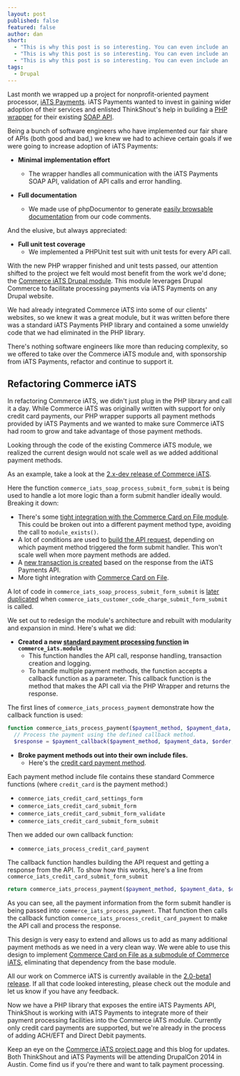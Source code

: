 ```yaml
---
layout: post
published: false
featured: false
author: dan
short: 
  - "This is why this post is so interesting. You can even include an '.\n"
  - "This is why this post is so interesting. You can even include an '."
  - "This is why this post is so interesting. You can even include an '.,This is why this post is so interesting. You can even include an '."
tags: 
  - Drupal
---
```


Last month we wrapped up a project for nonprofit-oriented payment processor, [iATS Payments](http://iatspayments.com/). iATS Payments wanted to invest in gaining wider adoption of their services and enlisted ThinkShout's help in building a [PHP wrapper](http://thinkshout.com/blog/2014/03/announcing-iats-php-wrapper/) for their existing [SOAP API](http://home.iatspayments.com/sites/default/files/iats_webservices_overview_version_4.0_0.pdf).

Being a bunch of software engineers who have implemented our fair share of APIs (both good and bad,) we knew we had to achieve certain goals if we were going to increase adoption of iATS Payments:

* **Minimal implementation effort**
  * The wrapper handles all communication with the iATS Payments SOAP API, validation of API calls and error handling.
  
* **Full documentation**
  * We made use of phpDocumentor to generate [easily browsable documentation](http://iatspayments.github.io/PHP/namespaces/iATS.html) from our code comments.

And the elusive, but always appreciated:

* **Full unit test coverage**
  * We implemented a PHPUnit test suit with unit tests for every API call.

With the new PHP wrapper finished and unit tests passed, our attention shifted to the project we felt would most benefit from the work we'd done; the [Commerce iATS Drupal module](https://drupal.org/project/commerce_iats). This module leverages Drupal Commerce to facilitate processing payments via iATS Payments on any Drupal website.

We had already integrated Commerce iATS into some of our clients' websites, so we knew it was a great module, but it was written before there was a standard iATS Payments PHP library and contained a some unwieldy code that we had eliminated in the PHP library.

There's nothing software engineers like more than reducing complexity, so we offered to take over the Commerce iATS module and, with sponsorship from iATS Payments, refactor and continue to support it.

## Refactoring Commerce iATS

In refactoring Commerce iATS, we didn't just plug in the PHP library and call it a day. While Commerce iATS was originally written with support for only credit card payments, our PHP wrapper supports all payment methods provided by iATS Payments and we wanted to make sure Commerce iATS had room to grow and take advantage of those payment methods.

Looking through the code of the existing Commerce iATS module, we realized the current design would not scale well as we added additional payment methods.

As an example, take a look at the [2.x-dev release of Commerce iATS](http://drupalcode.org/project/commerce_iats.git/blob/dea433a:/commerce_iats.module#l305).

Here the function ```commerce_iats_soap_process_submit_form_submit``` is being used to handle a lot more logic than a form submit handler ideally would. Breaking it down:

* There's some [tight integration with the Commerce Card on File module](http://drupalcode.org/project/commerce_iats.git/blob/dea433a:/commerce_iats.module#l317). This could be broken out into a different payment method type, avoiding the call to ```module_exists()```.
* A lot of conditions are used to [build the API request](http://drupalcode.org/project/commerce_iats.git/blob/dea433a:/commerce_iats.module#l332), depending on which payment method triggered the form submit handler. This won't scale well when more payment methods are added.
* A [new transaction is created](http://drupalcode.org/project/commerce_iats.git/blob/dea433a:/commerce_iats.module#l367) based on the response from the iATS Payments API.
* More tight integration with [Commerce Card on File](http://drupalcode.org/project/commerce_iats.git/blob/dea433a:/commerce_iats.module#l415).

A lot of code in ```commerce_iats_soap_process_submit_form_submit``` is [later duplicated](http://drupalcode.org/project/commerce_iats.git/blob/dea433a:/commerce_iats.module#l521) when ```commerce_iats_customer_code_charge_submit_form_submit``` is called.

We set out to redesign the module's architecture and rebuilt with modularity and expansion in mind. Here's what we did:

* **Created a new [standard payment processing function](http://drupalcode.org/project/commerce_iats.git/blob/HEAD:/commerce_iats.module#l210) in ```commerce_iats.module```**
  * This function handles the API call, response handling, transaction creation and logging.
  * To handle multiple payment methods, the function accepts a callback function as a parameter. This callback function is the method that makes the API call via the PHP Wrapper and returns the response.

The first lines of ```commerce_iats_process_payment```  demonstrate how the callback function is used:
```php
function commerce_iats_process_payment($payment_method, $payment_data, $order, $charge, $payment_callback) {
  // Process the payment using the defined callback method.
  $response = $payment_callback($payment_method, $payment_data, $order, $charge);
```

* **Broke payment methods out into their own include files.**
  * Here's the [credit card payment method](http://drupalcode.org/project/commerce_iats.git/blob/HEAD:/includes/commerce_iats.credit_card.inc).

Each payment method include file contains these standard Commerce functions (where ```credit_card``` is the payment method:)

* ```commerce_iats_credit_card_settings_form```
* ```commerce_iats_credit_card_submit_form```
* ```commerce_iats_credit_card_submit_form_validate```
* ```commerce_iats_credit_card_submit_form_submit```

Then we added our own callback function:

* ```commerce_iats_process_credit_card_payment```

The callback function handles building the API request and getting a response from the API. To show how this works, here's a line from ```commerce_iats_credit_card_submit_form_submit```
```php
return commerce_iats_process_payment($payment_method, $payment_data, $order, $charge, 'commerce_iats_process_credit_card_payment');
```

As you can see, all the payment information from the form submit handler is being passed into ```commerce_iats_process_payment```. That function then calls the callback function ```commerce_iats_process_credit_card_payment``` to make the API call and process the response.

This design is very easy to extend and allows us to add as many additional payment methods as we need in a very clean way. We were able to use this design to implement [Commerce Card on File as a submodule of Commerce iATS](http://drupalcode.org/project/commerce_iats.git/tree/HEAD:/modules/commerce_iats_cardonfile), eliminating that dependency from the base module.

All our work on Commerce iATS is currently available in the [2.0-beta1 release](https://drupal.org/node/2227713). If all that code looked interesting, please check out the module and let us know if you have any feedback.

Now we have a PHP library that exposes the entire iATS Payments API, ThinkShout is working with iATS Payments to integrate more of their payment processing facilities into the Commerce iATS module. Currently only credit card payments are supported, but we're already in the process of adding ACH/EFT and Direct Debit payments.

Keep an eye on the [Commerce iATS project page](https://drupal.org/project/commerce_iats) and this blog for updates. Both ThinkShout and iATS Payments will be attending DrupalCon 2014 in Austin. Come find us if you're there and want to talk payment processing.